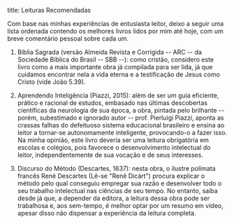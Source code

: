 title: Leituras Recomendadas

Com base nas minhas experiências de entusiasta leitor, deixo a seguir uma lista
ordenada contendo os melhores livros lidos por mim até hoje, com um breve
comentário pessoal sobre cada um.

1. Bíblia Sagrada (versão Almeida Revista e Corrigida -- ARC -- da Sociedade
Bíblica do Brasil -- SBB --): como cristão, considero este livro como a mais
importante obra já compilada para ser lida, já que cuidamos encontrar nela a
vida eterna e a testificação de Jesus como Cristo (vide João 5.39).

1. Aprendendo Inteligência (Piazzi, 2015): além de ser um guia eficiente,
prático e racional de estudos, embasado nas últimas descobertas científicas da
neurologia de sua época, a obra, pintada pelo brilhante -- porém, subestimado e
ignorado autor -- prof. Pierluigi Piazzi, aponta as crassas falhas do
defeituoso sistema educacional brasileiro e ensina ao leitor a tornar-se
autonomamente inteligente, provocando-o a fazer isso. Na minha opinião, este
livro deveria ser uma leitura obrigatória em escolas e colégios, pois favorece
o desenvolvimento intelectual do leitor, independentemente de sua vocação e de
seus interesses.

1. Discurso do Método (Descartes, 1637): nesta obra, o ilustre polímata francês
René Descartes (Lê-se "Renê Dicárt") procura explicar o método pelo qual
conseguiu empregar sua razão e desenvolver todo o seu trabalho intelectual nas
ciências de seu tempo. No entanto, saiba desde já que, a depender da editora, a
leitura dessa obra pode ser trabalhosa e, aos sem-tempo, é melhor optar por um
resumo em vídeo, apesar disso não dispensar a experiência da leitura completa.
